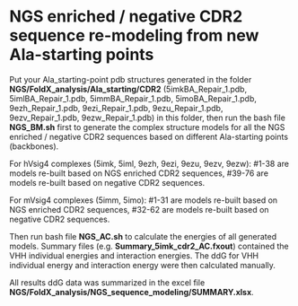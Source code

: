 # NGS enriched / negative CDR2 sequence re-modeling from new Ala-starting points

Put your Ala_starting-point pdb structures generated in the folder **NGS/FoldX_analysis/Ala_starting/CDR2** (5imkBA_Repair_1.pdb, 5imlBA_Repair_1.pdb, 5immBA_Repair_1.pdb, 5imoBA_Repair_1.pdb, 9ezh_Repair_1.pdb, 9ezi_Repair_1.pdb, 9ezu_Repair_1.pdb, 9ezv_Repair_1.pdb, 9ezw_Repair_1.pdb) in this folder, then run the bash file **NGS_BM.sh** first to generate the complex structure models for all the NGS enriched / negative CDR2 sequences based on different Ala-starting points (backbones). 

For hVsig4 complexes (5imk, 5iml, 9ezh, 9ezi, 9ezu, 9ezv, 9ezw): #1-38 are models re-built based on NGS enriched CDR2 sequences, #39-76 are models re-built based on negative CDR2 sequences.

For mVsig4 complexes (5imm, 5imo): #1-31 are models re-built based on NGS enriched CDR2 sequences, #32-62 are models re-built based on negative CDR2 sequences.

Then run bash file **NGS_AC.sh** to calculate the energies of all generated models. Summary files (e.g. **Summary_5imk_cdr2_AC.fxout**) contained the VHH individual energies and interaction energies. The ddG for VHH individual energy and interaction energy were then calculated manually. 

All results ddG data was summarized in the excel file **NGS/FoldX_analysis/NGS_sequence_modeling/SUMMARY.xlsx**.
